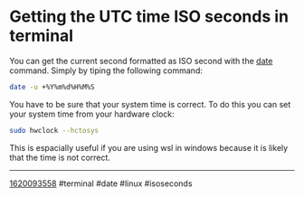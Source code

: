 # Getting the UTC time ISO seconds in terminal
You can get the current second formatted as ISO second with the [date](https://man7.org/linux/man-pages/man1/date.1.html) command.
Simply by tiping the following command:
```sh
date -u +%Y%m%d%H%M%S
```
You have to be sure that your system time is correct. To do this you can set your system time from your hardware clock:
```sh
sudo hwclock --hctosys
```
This is espacially useful if you are using wsl in windows because it is likely that the time is not correct.

----
[1620093558](https://github.com/Miluba/Zettelkasten/tree/main/1620093558)
#terminal #date #linux #isoseconds

